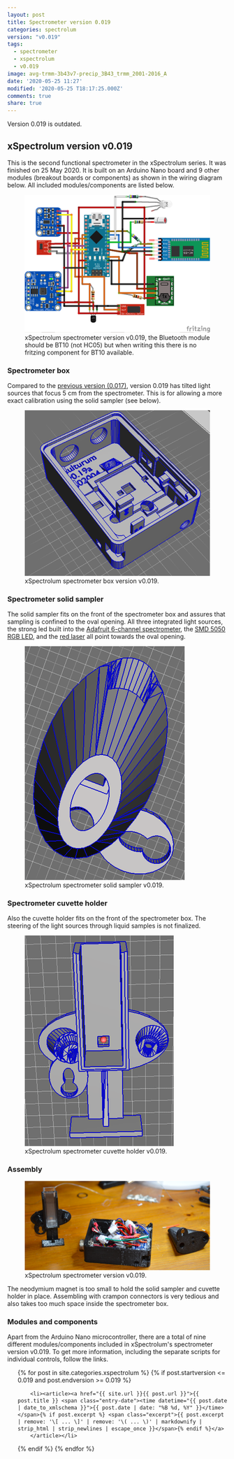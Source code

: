 ```yaml
---
layout: post
title: Spectrometer version 0.019
categories: spectrolum
version: "v0.019"
tags:
  - spectrometer
  - xspectrolum
  - v0.019
image: avg-trmm-3b43v7-precip_3B43_trmm_2001-2016_A
date: '2020-05-25 11:27'
modified: '2020-05-25 T18:17:25.000Z'
comments: true
share: true
---
```


Version 0.019 is outdated.

## xSpectrolum version v0.019

This is the second functional spectrometer in the xSpectrolum series. It was finished on 25 May 2020. It is built on an Arduino Nano board and 9 other modules (breakout boards or components) as shown in the wiring diagram below. All included modules/components are listed below.

<figure>
<img src="../../images/nano-spectro_v019_breadfree_bb.png">
<figcaption> xSpectrolum spectrometer version v0.019, the Bluetooth module should be BT10 (not HC05) but when writing this there is no fritzing component for BT10 available.</figcaption>
</figure>

### Spectrometer box

Compared to the [previous version (0.017)](../spectrolum-v0017), version 0.019 has tilted light sources that focus 5 cm from the spectrometer. This is for allowing a more exact calibration using the solid sampler (see below).

<figure>
<img src="../../images/spectra-xspectrolum_box_v0019.png">
<figcaption> xSpectrolum spectrometer box version v0.019.</figcaption>
</figure>

### Spectrometer solid sampler

The solid sampler fits on the front of the spectrometer box and assures that sampling is confined to the oval opening. All three integrated light sources, the strong led built into the [Adafruit 6-channel spectrometer](http://localhost:4000/xspectrolum/xspectrolum-AS7262-adafruit-spectrometer/), the [SMD 5050 RGB LED](http://localhost:4000/xspectrolum/xspectrolum-ws2811-8mm-led/), and the [red laser](http://localhost:4000/xspectrolum/xspectrolum-laser650-3v/) all point towards the oval opening.

<figure>
<img src="../../images/spectra-xspectrolum_soild-sampler_v0019.png">
<figcaption> xSpectrolum spectrometer solid sampler v0.019.</figcaption>
</figure>

### Spectrometer cuvette holder

Also the cuvette holder fits on the front of the spectrometer box. The steering of the light sources through liquid samples is not finalized.

<figure>
<img src="../../images/spectra-xspectrolum_cuvette-holder_v0019.png">
<figcaption> xSpectrolum spectrometer cuvette holder v0.019.</figcaption>
</figure>

### Assembly

<figure>
<img src="../../images/spectrolum_v019c_photo.png">
<figcaption> xSpectrolum spectrometer version v0.019.</figcaption>
</figure>

The neodymium magnet is too small to hold the solid sampler and cuvette holder in place. Assembling with crampon connectors is very tedious and also takes too much space inside the spectrometer box.

### Modules and components

Apart from the Arduino Nano microcontroller, there are a total of nine different modules/components included in xSpectrolum's spectrometer version v0.019. To get more information, including the separate scripts for individual controls, follow the links.

<ul class="post-list">
{% for post in site.categories.xspectrolum %}
  {% if post.startversion <= 0.019 and post.endversion >= 0.019 %}

        <li><article><a href="{{ site.url }}{{ post.url }}">{{ post.title }} <span class="entry-date"><time datetime="{{ post.date | date_to_xmlschema }}">{{ post.date | date: "%B %d, %Y" }}</time></span>{% if post.excerpt %} <span class="excerpt">{{ post.excerpt | remove: '\[ ... \]' | remove: '\( ... \)' | markdownify | strip_html | strip_newlines | escape_once }}</span>{% endif %}</a>
        </article></li>

  {% endif %}
{% endfor %}
</ul>
